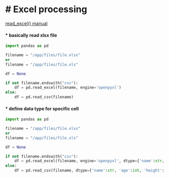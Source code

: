 

# &#35; Excel processing
[read_excel() manual](https://pandas.pydata.org/pandas-docs/stable/reference/api/pandas.read_excel.html)

#### &#42; basically read xlsx file
```python
import pandas as pd

filename = "/app/files/file.xlsx"
or
filename = "/app/files/file.xls"

df = None

if not filename.endswith("csv"):
    df = pd.read_excel(filename, engine='openpyxl')
else:
    df = pd.read_csv(filename)
```

#### &#42; define data type for specific cell
```python
import pandas as pd

filename = "/app/files/file.xlsx"
or
filename = "/app/files/file.xls"

df = None

if not filename.endswith("csv"):
    df = pd.read_excel(filename, engine='openpyxl', dtype={'name':str, 'age':int, 'height': float})
else:
    df = pd.read_csv(filename, dtype={'name':str, 'age':int, 'height': float})
```
